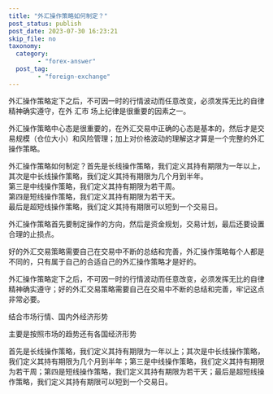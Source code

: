 ```yaml
---
title: "外汇操作策略如何制定？"
post_status: publish
post_date: 2023-07-30 16:23:21
skip_file: no
taxonomy:
  category:
        - "forex-answer"
  post_tag:
        - "foreign-exchange"
---
```


外汇操作策略定下之后，不可因一时的行情波动而任意改变，必须发挥无比的自律精神确实遵守，在外 汇市 场上纪律是很重要的因素之一。

外汇操作策略中心态是很重要的，在外汇交易中正确的心态是基本的，然后才是交易规模（仓位大小）和风险管理；加上对价格波动的理解这才算是一个完整的外汇操作策略。

外汇操作策略如何制定？首先是长线操作策略，我们定义其持有期限为一年以上，其次是中长线操作策略，我们定义其持有期限为几个月到半年。  
第三是中线操作策略，我们定义其持有期限为若干周。  
第四是短线操作策略，我们定义其持有期限为若干天。  
最后是超短线操作策略，我们定义其持有期限可以短到一个交易日。

外汇操作策略首先要制定操作的方向，然后是资金规划，交易计划，最后还要设置合理的止损点。

好的外汇交易策略需要自己在交易中不断的总结和完善，外汇操作策略每个人都是不同的，只有属于自己的合适自己的外汇操作策略才是好的。

外汇操作策略定下之后，不可因一时的行情波动而任意改变，必须发挥无比的自律精神确实遵守；好的外汇交易策略需要自己在交易中不断的总结和完善，牢记这点非常必要。

结合市场行情、国内外经济形势

主要是按照市场的趋势还有各国经济形势

首先是长线操作策略，我们定义其持有期限为一年以上；其次是中长线操作策略，我们定义其持有期限为几个月到半年；第三是中线操作策略，我们定义其持有期限为若干周；第四是短线操作策略，我们定义其持有期限为若干天；最后是超短线操作策略，我们定义其持有期限可以短到一个交易日。
